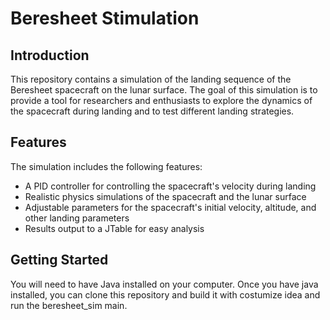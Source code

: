 # Beresheet Stimulation

## Introduction
This repository contains a simulation of the landing sequence of the Beresheet spacecraft on the lunar surface. The goal of this simulation is to provide a tool for researchers and enthusiasts to explore the dynamics of the spacecraft during landing and to test different landing strategies.

## Features
The simulation includes the following features:

 * A PID controller for controlling the spacecraft's velocity during landing
 * Realistic physics simulations of the spacecraft and the lunar surface
 * Adjustable parameters for the spacecraft's initial velocity, altitude, and other landing parameters
 * Results output to a JTable for easy analysis

## Getting Started
You will need to have Java installed on your computer. Once you have java installed, you can clone this repository and build it with costumize idea and run the beresheet_sim main.
